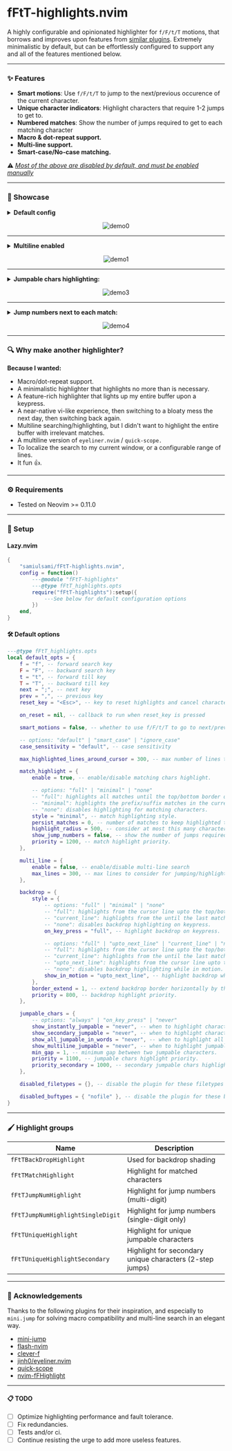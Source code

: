 # fFtT-highlights.nvim

A highly configurable and opinionated highlighter for `f/F/t/T` motions, that borrows and improves upon features from [similar plugins](#-acknowledgements).
Extremely minimalistic by default, but can be effortlessly configured to support any and all of the features mentioned below.

---

### ✨ Features
- <b>Smart motions</b>: Use `f/F/t/T` to jump to the next/previous occurence of the current character.
- <b>Unique character indicators</b>: Highlight characters that require 1-2 jumps to get to.
- <b>Numbered matches</b>: Show the number of jumps required to get to each matching character
- <b>Macro & dot-repeat support.</b>
- <b>Multi-line support.</b>
- <b>Smart-case/No-case matching.</b>

⚠️ <u><i>Most of the above are disabled by default, and must be enabled manually</i></u>

---

### 📸 Showcase
<details>
  <summary><b>Default config</b></summary>

  ```lua
  {}
  ```
</details>

<p align="center">
  <img src="./demo/default.gif" alt="demo0" />
</p>

---
<details>
  <summary><b>Multiline enabled</b></summary>

  ```lua
  {
	  multi_line = {
		  enable = true,
	  }
  }
  ```
</details>
<p align="center">
  <img src="./demo/Multiline.gif" alt="demo1" />
</p>

---
<details>
  <summary><b>Jumpable chars highlighting:</b></summary>

  ```lua
  {
	  multi_line = {
		  enable = true,
	  },
	  match_highlight = {
		  style = "full",
	  },
	  backdrop = {
		  style = {
			  on_key_press = "full",
			  show_in_motion = "full",
		  },
	  },
	  jumpable_chars = {
		  show_instantly_jumpable = "always",
		  show_multiline_jumpable = "on_key_press",
	  }
  }
  ``````
</details>

<p align="center">
  <img src="./demo/Jumpable.gif" alt="demo3" />
</p>

---
<details>
<summary><b>Jump numbers next to each match:</b></summary>

  ```lua
  {
	  multi_line = {
		  enable = true,
	  },
	  match_highlight = {
		  style = "full",
		  show_jump_numbers = true,
	  },
	  backdrop = {
		  style = {
			  on_key_press = "full",
			  show_in_motion = "full",
		  },
	  },
  }
  ```
</details>

<p align="center">
  <img src="./demo/Jump numbers.gif" alt="demo4" />
</p>

---
### 🔍 Why make another highlighter?
<b>Because I wanted:</b>
- Macro/dot-repeat support.
- A minimalistic highlighter that highlights no more than is necessary.
- A feature-rich highlighter that lights up my entire buffer upon a keypress.
- A near-native vi-like experience, then switching to a bloaty mess the next day, then switching back again.
- Multiline searching/highlighting, but I didn't want to highlight the entire buffer with irrelevant matches.
- A multiline version of `eyeliner.nvim` / `quick-scope.`
- To localize the search to my current window, or a configurable range of lines.
- It fun 👍.

---
### ⚙️ Requirements
- Tested on Neovim >= 0.11.0
---
### 🧰 Setup
#### Lazy.nvim
```lua
{
	"samiulsami/fFtT-highlights.nvim",
	config = function()
		---@module "fFtT-highlights"
		---@type fFtT_highlights.opts
		require("fFtT-highlights"):setup({
			---See below for default configuration options
		})
	end,
}
```
#### 🛠️ Default options
```lua
---@type fFtT_highlights.opts
local default_opts = {
	f = "f", -- forward search key
	F = "F", -- backward search key
	t = "t", -- forward till key
	T = "T", -- backward till key
	next = ";", -- next key
	prev = ",", -- previous key
	reset_key = "<Esc>", -- key to reset highlights and cancel character-pending state

	on_reset = nil, -- callback to run when reset_key is pressed

	smart_motions = false, -- whether to use f/F/t/T to go to next/previous characters

	-- options: "default" | "smart_case" | "ignore_case"
	case_sensitivity = "default", -- case sensitivity

	max_highlighted_lines_around_cursor = 300, -- max number of lines to consider above/below cursor for highlighting. Doesn't prevent jumps outside the range.

	match_highlight = {
		enable = true, -- enable/disable matching chars highlight.

		-- options: "full" | "minimal" | "none"
		-- "full": highlights all matches until the top/bottom border or multi_line.max_lines.
		-- "minimal": highlights the prefix/suffix matches in the current line, and upto exactly ONE match above/below the cursor if it exists.
		-- "none": disables highlighting for matching characters.
		style = "minimal", -- match highlighting style.
		persist_matches = 0, -- number of matches to keep highlighted that the cursor passed over.
		highlight_radius = 500, -- consider at most this many characters for highlighting around the cursor.
		show_jump_numbers = false, -- show the number of jumps required to get to each matching character.
		priority = 1200, -- match highlight priority.
	},

	multi_line = {
		enable = false, -- enable/disable multi-line search
		max_lines = 300, -- max lines to consider for jumping/highlights above/below cursor if multi-line search is enabled.
	},

	backdrop = {
		style = {
			-- options: "full" | "minimal" | "none"
			-- "full": highlights from the cursor line upto the top/bottom border.
			-- "current_line": highlights from the until the last matching character in the cursor line.
			-- "none": disables backdrop highlighting on keypress.
			on_key_press = "full", -- highlight backdrop on keypress.

			-- options: "full" | "upto_next_line" | "current_line" | "none"
			-- "full": highlights from the cursor line upto the top/bottom border.
			-- "current_line": highlights from the until the last matching character in the cursor line.
			-- "upto_next_line": highlights from the cursor line upto the next matching character in another line.
			-- "none": disables backdrop highlighting while in motion.
			show_in_motion = "upto_next_line", -- highlight backdrop while in motion.
		},
		border_extend = 1, -- extend backdrop border horizontally by this many characters.
		priority = 800, -- backdrop highlight priority.
	},

	jumpable_chars = {
		-- options: "always" | "on_key_press" | "never"
		show_instantly_jumpable = "never", -- when to highlight characters that can be jumped to in 1 step (options below have no effect when this is disabled).
		show_secondary_jumpable = "never", -- when to highlight characters that can be jumped to in 2 steps.
		show_all_jumpable_in_words = "never", -- when to highlight all characters that can be jumped to in 1 or 2 steps. Highlights one char per word by default.
		show_multiline_jumpable = "never", -- when to highlight jumpable characters in other lines.
		min_gap = 1, -- minimum gap between two jumpable characters.
		priority = 1100, -- jumpable chars highlight priority.
		priority_secondary = 1000, -- secondary jumpable chars highlight priority.
	},

	disabled_filetypes = {}, -- disable the plugin for these filetypes (falls back to default keybindings)

	disabled_buftypes = { "nofile" }, -- disable the plugin for these buftypes (falls back to default keybindings)
}
```
---
### 🖌️ Highlight groups
| Name                   | Description                                              |
| --------------------------------- | -------------------------------------------------------- |
| `fFtTBackDropHighlight`           | Used for backdrop shading                                |
| `fFtTMatchHighlight`              | Highlight for matched characters                         |
| `fFtTJumpNumHighlight`            | Highlight for jump numbers (multi-digit)                 |
| `fFtTJumpNumHighlightSingleDigit` | Highlight for jump numbers (single-digit only)           |
| `fFtTUniqueHighlight`             | Highlight for unique jumpable characters                 |
| `fFtTUniqueHighlightSecondary`    | Highlight for secondary unique characters (2-step jumps) |
---
### 💎 Acknowledgements
Thanks to the following plugins for their inspiration, and especially to `mini.jump` for solving macro compatibility and multi-line search in an elegant way.
- [mini-jump](https://github.com/echasnovski/mini.nvim/blob/main/readmes/mini-jump.md) 
- [flash-nvim](https://github.com/folke/flash.nvim)
- [clever-f](https://github.com/rhysd/clever-f.vim)
- [jinh0/eyeliner.nvim](https://github.com/jinh0/eyeliner.nvim)
- [quick-scope](https://github.com/unblevable/quick-scope)
- [nvim-fFHighlight](https://github.com/kevinhwang91/nvim-fFHighlight)
---
#### 📋 TODO
- [ ] Optimize highlighting performance and fault tolerance.
- [ ] Fix redundancies.
- [ ] Tests and/or ci.
- [ ] Continue resisting the urge to add more useless features.
